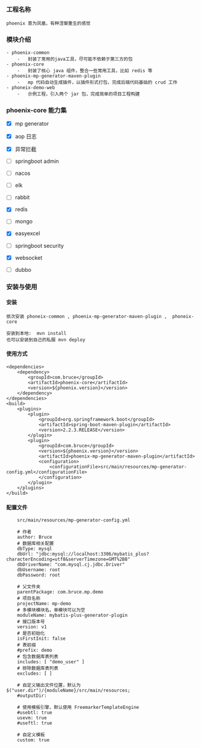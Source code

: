 ### 工程名称

    phoenix 意为凤凰，有种涅槃重生的感觉

### 模块介绍

```text
- phoenix-common
    -   封装了常用的java工具，尽可能不依赖于第三方的包
- phoenix-core
    -   封装了核心 java 组件，整合一些常用工具，比如 redis 等
- phoenix-mp-generator-maven-plugin
    -   mp 代码自动生成插件，以插件形式打包，完成后端代码基础的 crud 工作
- phoneix-demo-web
    -   示例工程，引入两个 jar 包，完成简单的项目工程构建    
```

### phoenix-core 能力集

- [x] mp generator
- [x] aop 日志
- [x] 异常拦截
- [ ] springboot admin
- [ ] nacos
- [ ] elk
- [ ] rabbit
- [x] redis
- [ ] mongo
- [x] easyexcel
- [ ] springboot security
- [x] websocket
- [ ] dubbo


### 安装与使用

#### 安装

    依次安装 phoneix-common , phoenix-mp-generator-maven-plugin ,  phoneix-core

    安装到本地:  mvn install
    也可以安装到自己的私服 mvn deploy


#### 使用方式

    <dependencies>
        <dependency>
            <groupId>com.bruce</groupId>
            <artifactId>phoenix-core</artifactId>
            <version>${phoenix.version}</version>
        </dependency>
    </dependencies>
    <build>
        <plugins>
            <plugin>
                <groupId>org.springframework.boot</groupId>
                <artifactId>spring-boot-maven-plugin</artifactId>
                <version>2.2.3.RELEASE</version>
            </plugin>
            <plugin>
                <groupId>com.bruce</groupId>
                <version>${phoenix.version}</version>
                <artifactId>phoenix-mp-generator-maven-plugin</artifactId>
                <configuration>
                    <configurationFile>src/main/resources/mp-generator-config.yml</configurationFile>
                </configuration>
            </plugin>
        </plugins>
    </build>
    
#### 配置文件
        src/main/resources/mp-generator-config.yml
```
    # 作者
    author: Bruce
    # 数据库相关配置
    dbType: mysql
    dbUrl: "jdbc:mysql://localhost:3306/mybatis_plus?characterEncoding=utf8&serverTimezone=GMT%2B8"
    dbDriverName: "com.mysql.cj.jdbc.Driver"
    dbUsername: root
    dbPassword: root
    
    # 父文件夹
    parentPackage: com.bruce.mp.demo
    # 项目名称
    projectName: mp-demo
    # 多模块模块名，单模块可以为空
    moduleName: mybatis-plus-generator-plugin
    # 接口版本号
    version: v1
    # 是否初始化
    isFirstInit: false
    # 表前缀
    #prefix: demo
    # 包含数据库表列表
    includes: [ "demo_user" ]
    # 排除数据库表列表
    excludes: [ ]
    
    # 自定义输出文件位置，默认为 $("user.dir")/{moduleName}/src/main/resources;
    #outputDir:
    
    # 使用模板引擎，默认使用 FreemarkerTemplateEngine
    #usebtl: true
    usevm: true
    #useftl: true
    
    # 自定义模板
    custom: true
```
